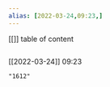 ```yaml
---
alias: [2022-03-24,09:23,]
---
```

[[]]
table of content
```toc
```

[[2022-03-24]] 09:23

```query
"1612"
```